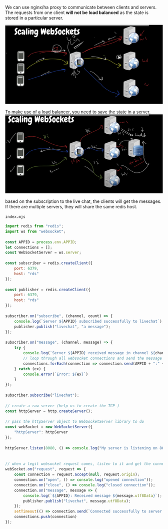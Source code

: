 We can use nginx/ha proxy to communicate between clients and servers.
The requests from one client **will not be load balanced** as the state is stored in a particular server.

![](./images/scaling_websokets_1.png)

To make use of a load balancer, you need to save the state in a server.
![](./images/scaling_websokets_2.png)

based on the subscription to the live chat, the clients will get the messages. If there are multiple servers, they will share the same redis host.


`index.mjs`
```js
import redis from "redis";
import ws from "websocket";

const APPID = process.env.APPID;
let connections = [];
const WebSocketServer = ws.server;

const subscriber = redis.createClient({
    port: 6379,
    host: "rds"
});

const publisher = redis.createClient({
    port: 6379,
    host: "rds"
});

subscriber.on("subscribe", (channel, count) => {
    console.log(`Server ${APPID} subscribed successfully to livechat`);
    publisher.publish("livechat", "a message");
});

subscriber.on("message", (channel, message) => {
    try {
        console.log(`Server ${APPID} received message in channel ${channel}`);
        // loop through all websocket connections and send the message to the subscribers
        connections.forEach(connection => connection.send(APPID + ":" + message));
    } catch (ex) {
        console.error(`Error: ${ex}`)
    }
});

subscriber.subscribe("livechat");

// create a raw server (help us to create the TCP )
const httpServer = http.createServer();

// pass the httpServer object to WebSocketServer library to do
const webSocket = new WebSocketServer({
    "httpServer": httpServer
});

httpServer.listen(8080, () => console.log("My server is listening on 8080"));


// when a legit websocket request comes, listen to it and get the connection
webSocket.on("request", request => {
    const connection = request.accept(null, request.origin);
    connection.on("open", () => console.log("opened connection"));
    connection.on("close", () => console.log("closed connection"));
    connection.on("message", message => {
        console.log(`${APPID}: Received message ${message.utf8Data}`);
        publisher.publish("livechat", message.utf8Data);
    });
    setTimeout(() => connection.send(`Connected successfully to server ${APPID}`), 5000);
    connections.push(connection)
});
```

